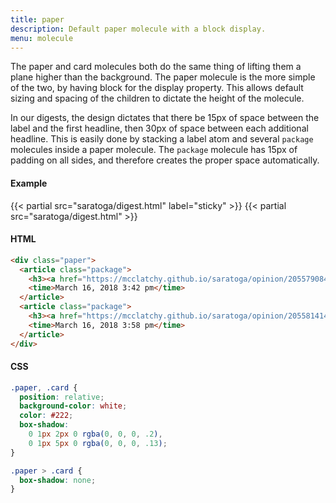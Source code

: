 ```yaml
---
title: paper
description: Default paper molecule with a block display.
menu: molecule
---
```


The paper and card molecules both do the same thing of lifting them a plane higher than the background. The paper molecule is the more simple of the two, by having block for the display property. This allows default sizing and spacing of the children to dictate the height of the molecule.

In our digests, the design dictates that there be 15px of space between the label and the first headline, then 30px of space between each additional headline. This is easily done by stacking a label atom and several `package` molecules inside a paper molecule. The `package` molecule has 15px of padding on all sides, and therefore creates the proper space automatically.

#### Example

<div class="example grid">
{{< partial src="saratoga/digest.html" label="sticky" >}}
{{< partial src="saratoga/digest.html" >}}
</div>

#### HTML

```html
<div class="paper">
  <article class="package">
    <h3><a href="https://mcclatchy.github.io/saratoga/opinion/205579084/">The Episcopal Church changed course for our LGBT members</a></h3>
    <time>March 16, 2018 3:42 pm</time>
  </article>
  <article class="package">
    <h3><a href="https://mcclatchy.github.io/saratoga/opinion/205581414/">The Kansas Republican Party is taking a stance on transgender identity</a></h3>
    <time>March 16, 2018 3:58 pm</time>
  </article>
</div>
```

#### CSS

```css
.paper, .card {
  position: relative;
  background-color: white;
  color: #222;
  box-shadow: 
    0 1px 2px 0 rgba(0, 0, 0, .2), 
    0 1px 5px 0 rgba(0, 0, 0, .13);
}

.paper > .card {
  box-shadow: none;
}
```
